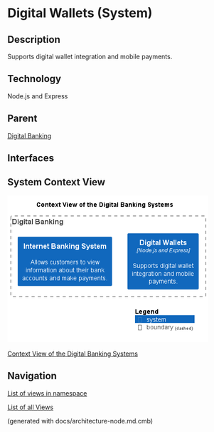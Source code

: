 # Digital Wallets (System)
## Description
Supports digital wallet integration and mobile payments.

## Technology
Node.js and Express

## Parent
[Digital Banking](../../mybank/digital-banking/context-boundary.md)

## Interfaces

## System Context View
![Context View of the Digital Banking Systems](../../mybank/digital-banking/context-view.png)

[Context View of the Digital Banking Systems](../../mybank/digital-banking/context-view.md)


## Navigation
[List of views in namespace](./views-in-namespace.md)

[List of all Views](../../views.md)

(generated with docs/architecture-node.md.cmb)
